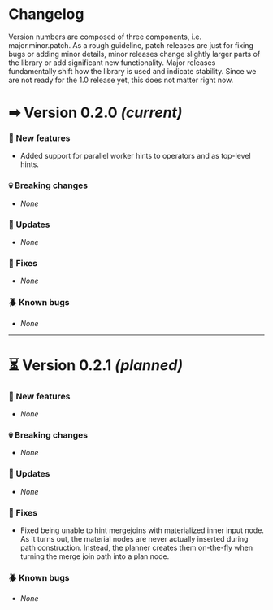 # Changelog

Version numbers are composed of three components, i.e. major.minor.patch.
As a rough guideline, patch releases are just for fixing bugs or adding minor details, minor releases change slightly
larger parts of the library or add significant new functionality.
Major releases fundamentally shift how the library is used and indicate stability.
Since we are not ready for the 1.0 release yet, this does not matter right now.

# ➡ Version 0.2.0 _(current)_

### 🐣 New features
- Added support for parallel worker hints to operators and as top-level hints.

### 💀 Breaking changes
- _None_

### 📰 Updates
- _None_

### 🏥 Fixes
- _None_

### 🪲 Known bugs
- _None_

---


# ⏳ Version 0.2.1 _(planned)_

### 🐣 New features
- _None_

### 💀 Breaking changes
- _None_

### 📰 Updates
- _None_

### 🏥 Fixes
- Fixed being unable to hint mergejoins with materialized inner input node. As it turns out, the material nodes are never
  actually inserted during path construction. Instead, the planner creates them on-the-fly when turning the merge join path
  into a plan node.

### 🪲 Known bugs
- _None_
